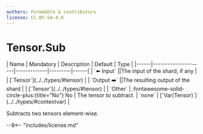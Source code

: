 ```yaml
---
authors: Formabble & contributors
license: CC-BY-SA-4.0
---
```



# Tensor.Sub

<div class="sh-parameters" markdown="1">
| Name | Mandatory | Description | Default | Type |
|------|---------------------|-------------|---------|------|
| `⬅️ Input` ||The input of the shard, if any | | [`Tensor`](../../types/#tensor) |
| `Output ➡️` ||The resulting output of the shard | | [`Tensor`](../../types/#tensor) |
| `Other` | :fontawesome-solid-circle-plus:{title="No"} No  | The tensor to subtract. | `none` | [`Var(Tensor)`](../../types/#contextvar) |

</div>

Subtracts two tensors element-wise.

--8<-- "includes/license.md"

